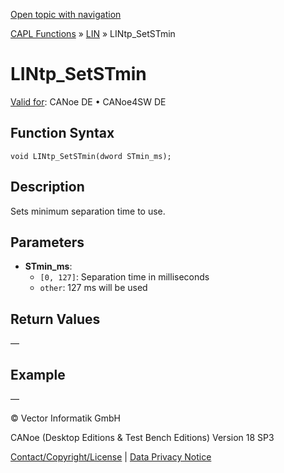 [Open topic with navigation](../../../../../CANoeDEFamily.htm#Topics/CAPLFunctions/LIN/Functions/CAPLfunctionLINtpSetSTmin.md)

[CAPL Functions](../../CAPLfunctions.md) » [LIN](../CAPLfunctionsLINOverview.md) » LINtp_SetSTmin

# LINtp_SetSTmin

[Valid for](../../../Shared/FeatureAvailability.md):  CANoe DE • CANoe4SW DE

## Function Syntax

```plaintext
void LINtp_SetSTmin(dword STmin_ms);
```

## Description

Sets minimum separation time to use.

## Parameters

- **STmin_ms**:
  - `[0, 127]`: Separation time in milliseconds
  - `other`: 127 ms will be used

## Return Values

—

## Example

—

© Vector Informatik GmbH

CANoe (Desktop Editions & Test Bench Editions) Version 18 SP3

[Contact/Copyright/License](../../../Shared/ContactCopyrightLicense.md) | [Data Privacy Notice](https://www.vector.com/int/en/company/get-info/privacy-policy/)
